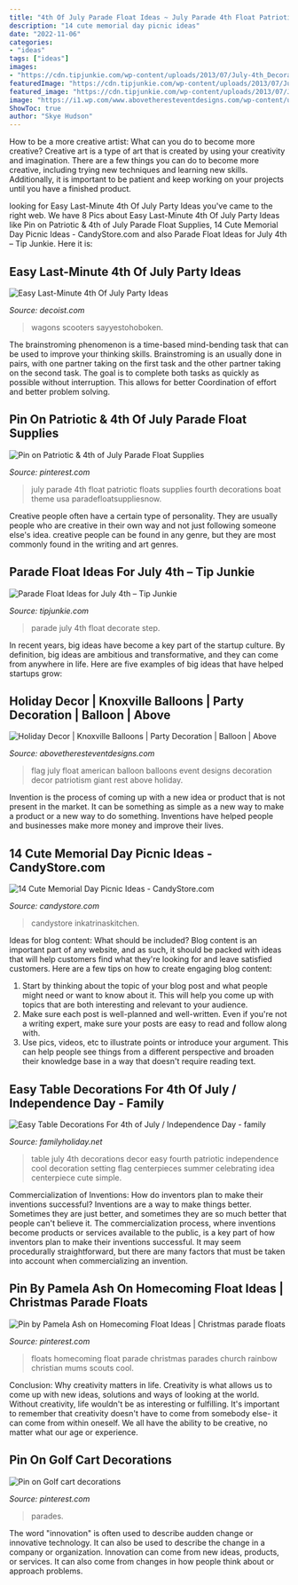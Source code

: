 ```yaml
---
title: "4th Of July Parade Float Ideas ~ July Parade 4th Float Patriotic Floats Supplies Fourth Decorations Boat Theme Usa Paradefloatsuppliesnow"
description: "14 cute memorial day picnic ideas"
date: "2022-11-06"
categories:
- "ideas"
tags: ["ideas"]
images:
- "https://cdn.tipjunkie.com/wp-content/uploads/2013/07/July-4th_Decorate_Car_Parade.jpg"
featuredImage: "https://cdn.tipjunkie.com/wp-content/uploads/2013/07/July-4th_Decorate_Car_Parade.jpg"
featured_image: "https://cdn.tipjunkie.com/wp-content/uploads/2013/07/July-4th_Decorate_Car_Parade.jpg"
image: "https://i1.wp.com/www.abovetheresteventdesigns.com/wp-content/uploads/American-Flag-Decor.jpg"
ShowToc: true
author: "Skye Hudson"
---
```



How to be a more creative artist: What can you do to become more creative?
Creative art is a type of art that is created by using your creativity and imagination. There are a few things you can do to become more creative, including trying new techniques and learning new skills. Additionally, it is important to be patient and keep working on your projects until you have a finished product.

	

		
looking for Easy Last-Minute 4th Of July Party Ideas you've came to the right web. We have 8 Pics about Easy Last-Minute 4th Of July Party Ideas like Pin on Patriotic &amp; 4th of July Parade Float Supplies, 14 Cute Memorial Day Picnic Ideas - CandyStore.com and also Parade Float Ideas for July 4th – Tip Junkie. Here it is:
		
    
## Easy Last-Minute 4th Of July Party Ideas

<img loading=lazy src="https://cdn.decoist.com/wp-content/uploads/2014/07/Decorated-4th-of-July-bicycle.jpg" onerror="this.onerror=null;this.src='https://tse1.mm.bing.net/th?id=OIP.ur3K_zHj2hjzd5HC2evj5gHaLH&amp;pid=15.1';" alt="Easy Last-Minute 4th Of July Party Ideas">

_Source: decoist.com_

>wagons scooters sayyestohoboken. 

	

The brainstroming phenomenon is a time-based mind-bending task that can be used to improve your thinking skills. Brainstroming is an usually done in pairs, with one partner taking on the first task and the other partner taking on the second task. The goal is to complete both tasks as quickly as possible without interruption. This allows for better Coordination of effort and better problem solving.

    
## Pin On Patriotic &amp; 4th Of July Parade Float Supplies

<img loading=lazy src="https://i.pinimg.com/736x/df/88/83/df8883cdc553a34ac3c539e28a5041be.jpg" onerror="this.onerror=null;this.src='https://tse4.mm.bing.net/th?id=OIP.tW11B_DGCUYluJCIbvUIjAHaFj&amp;pid=15.1';" alt="Pin on Patriotic &amp; 4th of July Parade Float Supplies">

_Source: pinterest.com_

>july parade 4th float patriotic floats supplies fourth decorations boat theme usa paradefloatsuppliesnow. 

	

Creative people often have a certain type of personality. They are usually people who are creative in their own way and not just following someone else's idea. creative people can be found in any genre, but they are most commonly found in the writing and art genres.

    
## Parade Float Ideas For July 4th – Tip Junkie

<img loading=lazy src="https://cdn.tipjunkie.com/wp-content/uploads/2013/07/July-4th_Decorate_Car_Parade.jpg" onerror="this.onerror=null;this.src='https://tse1.mm.bing.net/th?id=OIP.rfW58dIjh6wm4wi-Bld8AgHaF0&amp;pid=15.1';" alt="Parade Float Ideas for July 4th – Tip Junkie">

_Source: tipjunkie.com_

>parade july 4th float decorate step. 

	

In recent years, big ideas have become a key part of the startup culture. By definition, big ideas are ambitious and transformative, and they can come from anywhere in life. Here are five examples of big ideas that have helped startups grow: 

    
## Holiday Decor | Knoxville Balloons | Party Decoration | Balloon | Above

<img loading=lazy src="https://i1.wp.com/www.abovetheresteventdesigns.com/wp-content/uploads/American-Flag-Decor.jpg" onerror="this.onerror=null;this.src='https://tse1.mm.bing.net/th?id=OIP.x7P17QwGyCq1dPwSM8oHcQHaFj&amp;pid=15.1';" alt="Holiday Decor | Knoxville Balloons | Party Decoration | Balloon | Above">

_Source: abovetheresteventdesigns.com_

>flag july float american balloon balloons event designs decoration decor patriotism giant rest above holiday. 

	

Invention is the process of coming up with a new idea or product that is not present in the market. It can be something as simple as a new way to make a product or a new way to do something. Inventions have helped people and businesses make more money and improve their lives.

    
## 14 Cute Memorial Day Picnic Ideas - CandyStore.com

<img loading=lazy src="https://www.candystore.com/blog/wp-content/uploads/2016/03/Layered-Drinks-July-Fourth-Edition-034-2wm.jpg" onerror="this.onerror=null;this.src='https://tse1.mm.bing.net/th?id=OIP.F6yNK5lJ33RaAuoy3ZRtFgHaJ4&amp;pid=15.1';" alt="14 Cute Memorial Day Picnic Ideas - CandyStore.com">

_Source: candystore.com_

>candystore inkatrinaskitchen. 

	

Ideas for blog content: What should be included?
Blog content is an important part of any website, and as such, it should be packed with ideas that will help customers find what they're looking for and leave satisfied customers. Here are a few tips on how to create engaging blog content:
1. Start by thinking about the topic of your blog post and what people might need or want to know about it. This will help you come up with topics that are both interesting and relevant to your audience. 
2. Make sure each post is well-planned and well-written. Even if you're not a writing expert, make sure your posts are easy to read and follow along with. 
3. Use pics, videos, etc to illustrate points or introduce your argument. This can help people see things from a different perspective and broaden their knowledge base in a way that doesn't require reading text. 

    
## Easy Table Decorations For 4th Of July / Independence Day - Family

<img loading=lazy src="http://www.familyholiday.net/wp-content/uploads/2012/06/Easy-Table-Decorations-For-4th-of-July-Independence-Day-_25.jpg" onerror="this.onerror=null;this.src='https://tse1.mm.bing.net/th?id=OIP.4NPCdfgrTvy7xm7_bDgX5QHaJ4&amp;pid=15.1';" alt="Easy Table Decorations For 4th of July / Independence Day - family">

_Source: familyholiday.net_

>table july 4th decorations decor easy fourth patriotic independence cool decoration setting flag centerpieces summer celebrating idea centerpiece cute simple. 

	

Commercialization of Inventions: How do inventors plan to make their inventions successful?
Inventions are a way to make things better. Sometimes they are just better, and sometimes they are so much better that people can't believe it. The commercialization process, where inventions become products or services available to the public, is a key part of how inventors plan to make their inventions successful. It may seem procedurally straightforward, but there are many factors that must be taken into account when commercializing an invention.

    
## Pin By Pamela Ash On Homecoming Float Ideas | Christmas Parade Floats

<img loading=lazy src="https://i.pinimg.com/736x/67/68/8b/67688b621395471b9d8b8cdd00b1782b--homecoming-floats-homecoming-ideas.jpg" onerror="this.onerror=null;this.src='https://tse1.mm.bing.net/th?id=OIP.Td2Xh5sTDo1AyfWFxPhatQEsDJ&amp;pid=15.1';" alt="Pin by Pamela Ash on Homecoming Float Ideas | Christmas parade floats">

_Source: pinterest.com_

>floats homecoming float parade christmas parades church rainbow christian mums scouts cool. 

	

Conclusion: Why creativity matters in life.
Creativity is what allows us to come up with new ideas, solutions and ways of looking at the world. Without creativity, life wouldn't be as interesting or fulfilling. It's important to remember that creativity doesn't have to come from somebody else- it can come from within oneself. We all have the ability to be creative, no matter what our age or experience.

    
## Pin On Golf Cart Decorations

<img loading=lazy src="https://i.pinimg.com/736x/f0/30/be/f030beeaa3d491772446ed0296edb522.jpg" onerror="this.onerror=null;this.src='https://tse4.mm.bing.net/th?id=OIP.q0NwQb2bTYykFdYscAKtrwHaJ4&amp;pid=15.1';" alt="Pin on Golf cart decorations">

_Source: pinterest.com_

>parades. 

	

The word "innovation" is often used to describe audden change or innovative technology. It can also be used to describe the change in a company or organization. Innovation can come from new ideas, products, or services. It can also come from changes in how people think about or approach problems.

